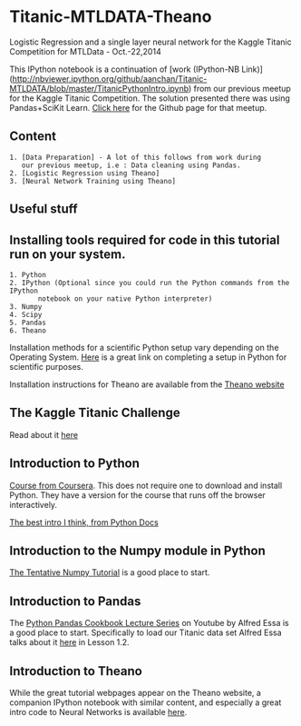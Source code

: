 Titanic-MTLDATA-Theano
======================

Logistic Regression and a single layer neural network for the Kaggle Titanic Competition for MTLData - Oct.-22,2014

This IPython notebook is a continuation of [work (IPython-NB Link)] (http://nbviewer.ipython.org/github/aanchan/Titanic-MTLDATA/blob/master/TitanicPythonIntro.ipynb) from our previous meetup for the Kaggle Titanic Competition. The solution presented there was using Pandas+SciKit Learn. [Click here](https://github.com/aanchan/Titanic-MTLDATA) for the Github page for that meetup.

Content
---
	1. [Data Preparation] - A lot of this follows from work during 
	   our previous meetup, i.e : Data cleaning using Pandas.
	2. [Logistic Regression using Theano]
	3. [Neural Network Training using Theano]

Useful stuff
----

Installing tools required for code in this tutorial run on your system.
----
	1. Python
	2. IPython (Optional since you could run the Python commands from the IPython 
	   	   notebook on your native Python interpreter)
	3. Numpy
	4. Scipy
	5. Pandas
	6. Theano 

Installation methods for a scientific Python setup vary depending on the Operating System. [Here](http://blog.yhathq.com/posts/setting-up-scientific-python.html) is a great link on completing a setup in Python for scientific purposes. 

Installation instructions for Theano are available from the [Theano website](http://deeplearning.net/software/theano/install.html)

The Kaggle Titanic Challenge
----
Read about it [here](https://www.kaggle.com/c/titanic-gettingStarted)

Introduction to Python
----
[Course from Coursera](https://www.coursera.org/course/interactivepython). This does not require one to download and install Python. They have a version for the course that runs off the browser interactively.

[The best intro I think, from Python Docs](https://docs.python.org/2/tutorial/introduction.html)

Introduction to the Numpy module in Python
----
[The Tentative Numpy Tutorial](http://wiki.scipy.org/Tentative_NumPy_Tutorial) is a good place to start.

Introduction to Pandas
---
The [Python Pandas Cookbook Lecture Series](http://www.youtube.com/playlist?list=PLyBBc46Y6aAz54aOUgKXXyTcEmpMisAq3) on Youtube by Alfred Essa is a good place to start. Specifically to load our Titanic data set Alfred Essa talks about it [here](https://www.youtube.com/watch?v=lhkchS9gSYk#t=545) in Lesson 1.2.

Introduction to Theano
---
While the great tutorial webpages appear on the Theano website, a companion IPython notebook with similar content, and especially a great intro code to Neural Networks is available [here](http://nbviewer.ipython.org/github/craffel/theano-tutorial/blob/master/Theano%20Tutorial.ipynb). 